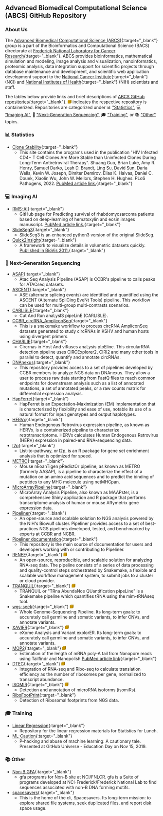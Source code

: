 ## Advanced Biomedical Computational Science (ABCS) GitHub Repository

### About Us

The [Advanced Biomedical Computational Science (ABCS)](https://frederick.cancer.gov/research/bioinformatics-and-computational-science/advanced-biomedical-computational-science){:target="_blank"} group is a part of the Bioinformatics and Computational Science (BACS) directorate at [Frederick National Laboratory for Cancer Research](https://frederick.cancer.gov/){:target="_blank"}. ABCS provides bioinformatics, mathematical simulation and modeling, image analysis and visualization, nanoinformatics, proteomic analysis, data integration support for scientific projects through database maintenance and development, and scientific web application development support to the [National Cancer Institute](https://www.cancer.gov){:target="_blank"} (NCI) and [National Institutes of Health](https://www.nih.gov){:target="_blank"} (NIH) scientists and staff.

The tables below provide links and brief descriptions of [ABCS GitHub repositories](https://github.com/abcsFrederick){:target="_blank"}. <img src="./assets/images/test_container_image2.svg" width="12" height="12"> indicates the respective repository is containerized. Repositories are categorized under 📊 ["Statistics"](#-statistics), 💻 ["Imaging AI"](#-imaging-ai), 🧬 ["Next-Generation Sequencing"](#-next-generation-sequencing), 🎓 ["Training"](#-training), or 📚 ["Other"](#-other) topics.



### 📊 Statistics

* [Clone Stability](https://github.com/abcsFrederick/Clone_stability){:target="_blank"}
  - This site contains the programs used in the publication "HIV Infected CD4+ T Cell Clones Are More Stable than Uninfected Clones During Long-Term Antiretroviral Therapy". Shuang Guo, Brian Luke, Amy R. Henry, Samuel Darko, Leah D. Brandt, Ling Su, David Sun, Daria Wells, Kevin W. Joseph, Dimiter Demirov, Elias K. Halvas, Daniel C. Douek, Xiaolin Wu, John W. Mellors, Stephen H. Hughes. PLoS Pathogens, 2022. [PubMed article link.](https://pubmed.ncbi.nlm.nih.gov/36044447/){:target="_blank"}



### 💻 Imaging AI

* [RMS-AI](https://github.com/abcsFrederick/RMS_AI){:target="_blank"}
    - GitHub page for Predicting survival of rhabdomyosarcoma patients based on deep-learning of hematoxylin and eosin images manuscript. [PubMed article link.](https://pubmed.ncbi.nlm.nih.gov/36346688/){:target="_blank"}
* [SlideSeg3](https://github.com/abcsFrederick/SlideSeg3){:target="_blank"}
    - SlideSeg3 is an enhanced python3 version of the original SlideSeg.
* [Quick2Insight](https://github.com/abcsFrederick/Quick2Insight){:target="_blank"}
    - A framework to visualize details in volumetric datasets quickly. [Published in BioVis 2011.](https://ieeexplore.ieee.org/document/6094041){:target="_blank"}



### 🧬 Next-Generation Sequencing

* [ASAP](https://github.com/CCBR/ASAP){:target="_blank"}
    - Atac Seq Analysis Pipeline (ASAP) is CCBR's pipeline to calls peaks for ATACseq datasets.
* [ASCENT](https://github.com/CCBR/ASCENT){:target="_blank"}
    - ASE (alternate splicing events) are identified and quantified using the ASCENT (Alternate SpliCing EveNt Tools) pipeline. This workflow can be used for multi-group multi-contrasts scenarios.
* [CARLISLE](https://github.com/CCBR/CARLISLE){:target="_blank"}
    - Cut And Run anaLysIS pipeLinE (CARLISLE).
* [CCBR_circRNA_AmpliconSeq](https://github.com/CCBR/CCBR_circRNA_AmpliconSeq){:target="_blank"}
    - This is a snakemake workflow to process circRNA AmpliconSeq datasets generated to study circRNAs in KSHV and human hosts using divergent primers.
* [CHARLIE](https://github.com/CCBR/CHARLIE){:target="_blank"}
    - Circrnas in Host And viRuses anaLysis pIpEline. This circularRNA detection pipeline uses CIRCExplorer2, CIRI2 and many other tools in parallel to detect, quantify and annotate circRNAs.
* [DNAnexus](https://github.com/CCBR/DNAnexus){:target="_blank"}
    - This repository provides access to a set of pipelines developed by CCBR members to analyze NGS data on DNAnexus. They allow a user to process raw data starting from FastQ files to reach common endpoints for downstream analysis such as a list of annotated mutations, a set of annotated peaks, or a raw counts matrix for differential expression analysis.
* [HapFerret](https://github.com/CCBR/HapFerret){:target="_blank"}
    - HapFerret is an Expectation-Maximization (EM) implementation that is characterized by flexibility and ease of use, notable its use of a natural format for input genotypes and output haplotypes.
* [HERVx](https://github.com/CCBR/HERVx){:target="_blank"}
    - Human Endogenous Retrovirus expression pipeline, as known as HERVx, is a containerized pipeline to characterize retrotranscriptome. HERVx calculates Human Endogenous Retrovirus (HERV) expression in paired-end RNA-sequencing data.
* [l2p](https://github.com/CCBR/l2p){:target="_blank"}
    - List-to-pathway, or l2p, is an R package for gene set enrichment analysis that is optimized for speed.
* [METRO](https://github.com/CCBR/METRO){:target="_blank"}
    - Mouse nEoanTigen pRedictOr pipeline, as known as METRO (formerly AASAP), is a pipeline to characterize the effect of a mutation on an amino acid sequences and to predict the binding of peptides to any MHC molecule using netMHCpan.
* [MicroArrayPipeline](https://github.com/CCBR/MicroArrayPipeline){:target="_blank"}
    - MicroArray Analysis Pipeline, also known as MAAPster, is a comprehensive Shiny application and R package that performs transcriptome analysis of human or mouse Affymetrix gene expression data.
* [Pipeliner](https://github.com/CCBR/Pipeliner){:target="_blank"}
    - An open-source and scalable solution to NGS analysis powered by the NIH's Biowulf cluster. Pipeliner provides access to a set of best-practices NGS pipelines developed, tested, and benchmarked by experts at CCBR and NCBR.
* [Pipeliner documentation](https://github.com/CCBR/pipeliner-docs){:target="_blank"}
    - This repository is the main source of documentation for users and developers working with or contributing to Pipeliner.
* [RENEE](https://github.com/CCBR/RENEE){:target="_blank"} <img src="./assets/images/test_container_image2.svg" width="12" height="12">
    - An open-source, reproducible, and scalable solution for analyzing RNA-seq data. The pipeline consists of a series of data processing and quality-control steps orchestrated by Snakemake, a flexible and scalable workflow management system, to submit jobs to a cluster or cloud provider.
* [TRANQUIL](https://github.com/CCBR/TRANQUIL){:target="_blank"} <img src="./assets/images/test_container_image2.svg" width="12" height="12">
    - TRANQUIL or "TRna AbundaNce QUantification pIpeLine" is a Snakemake pipeline which quantifies tRNA using the mim-tRNAseq tool.
* [wgs-seek](https://github.com/CCBR/wgs-seek){:target="_blank"} <img src="./assets/images/test_container_image2.svg" width="12" height="12">
    - Whole Genome-Sequencing Pipeline. Its long-term goals: to accurately call germline and somatic variants, to infer CNVs, and annotate variants.
* [XAVIER](https://github.com/CCBR/XAVIER){:target="_blank"} <img src="./assets/images/test_container_image2.svg" width="12" height="12">
    - eXome Analysis and Variant explorER. Its long-term goals: to accurately call germline and somatic variants, to infer CNVs, and annotate variants.
* [MOP2](https://github.com/NCI-RBL/Dockers/tree/main/workflows/MOP2){:target="_blank"} <img src="./assets/images/test_container_image2.svg" width="12" height="12">
    - Estimation of the length of mRNA poly-A tail from Nanopore reads using Tailfindr and Nanopolish [PubMed article link](https://pubmed.ncbi.nlm.nih.gov/36723817/){:target="_blank"}
* [DTEG](https://github.com/NCI-RBL/Dockers/tree/main/workflows/DTEG){:target="_blank"} <img src="./assets/images/test_container_image2.svg" width="12" height="12">
    - Integration of RNA-seq and Ribo-seq to calculate translation efficiency as the number of ribosomes per gene, normalized to transcript abundance.
* [ISOMIR](https://github.com/NCI-RBL/Dockers/tree/main/workflows/isomiR){:target="_blank"} <img src="./assets/images/test_container_image2.svg" width="12" height="12">
    - Detection and annotation of microRNA isoforms (isomiRs).
* [RiboFootPrint](https://github.com/NCI-RBL/Dockers/tree/main/workflows/RiboFootPrint){:target="_blank"}
    - Detection of Ribosomal footprints from NGS data.



### 🎓 Training

* [Linear Regression](https://github.com/abcsFrederick/LinearRegression){:target="_blank"}
    - Repository for the linear regression materials for Statistics for Lunch.
* [ML-Caution](https://github.com/abcsFrederick/ML-Caution){:target="_blank"}
    - P-hacking and abuse of machine learning: A cautionary tale. Presented at GitHub Universe - Education Day on Nov 15, 2019.



### 📚 Other

* [Non-B GFA](https://github.com/abcsFrederick/non-B_gfa){:target="_blank"}
    - gfa programs for Non-B site at NCI/FNLCR. gfa is a Suite of programs developed at NCI-Frederick/Frederick National Lab to find sequences associated with non-B DNA forming motifs.
* [spacesavers](https://github.com/CCBR/spacesavers){:target="_blank"}
    - This is the home of the cli, Spacesavers. Its long-term mission: to explore shared file systems, seek duplicated files, and report disk space usage.


